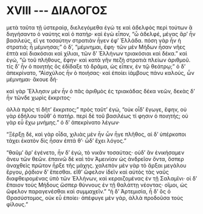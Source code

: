 
# XVIII --- ΔΙΑΛΟΓΟΣ

μετὰ ταῦτα τῇ ὑστεραίᾳ, διελεγόμεθα ἐγώ τε καὶ
ἀδελφὸς περὶ τούτων ἃ διηγήσαντο ὁ ναύτης καὶ ὁ πατήρ·
καὶ ἐγὼ εἶπον, “ὦ ἀδελφέ, μέγας ἄρ’ ἦν βασιλεύς,
εἴ γε τοσαύτην στρατιὰν ἦγεν ἐφ’ Ἑλλάδα. πόση
γὰρ ἦν ἡ στρατιά; ἦ μέμνησαι;” ὁ δ’, “μέμνημαι,
ἔφη· τῶν μὲν Μήδων ἦσαν νῆες ἑπτὰ καὶ διακόσιαι
καὶ χίλιαι, τῶν δ’ Ἑλλήνων τριακόσιαι καὶ δέκα.”
καὶ ἐγώ, “ὢ τοῦ πλήθους, ἔφην· καὶ κατὰ γῆν πεζὴ
στρατιὰ πλείων ἀριθμοῦ. τίς δ’ ἦν ὁ ποιητὴς ὃς
ἐδίδαξε τὸ δρᾶμα, ὡς εἶπεν, ἐν τῷ θεάτρῳ;” ὁ δ’
ἀπεκρίνατο, “Αἰσχύλος ἦν ὁ ποιήσας· καὶ ἐποίει
ἰάμβους πάνυ καλούς, ὧν μέμνημαι· ἄκουε δή·


καὶ γὰρ Ἕλλησιν μὲν ἦν
ὁ πᾶς ἀριθμὸς ἐς τριακάδας δέκα
νεῶν, δεκὰς δ’ ἦν τῶνδε χωρὶς ἔκκριτος·

ἀλλὰ πρὸς τί δῆτ’ ἔκκριτος;” πρὸς ταῦτ’ ἐγώ, “οὐκ
οἶδ’ ἔγωγε, ἔφην, οὐ γὰρ ἐδήλου τοῦθ’ ὁ πατήρ. 
περὶ δὲ τοῦ βασιλέως τί φησιν ὁ ποιητής; οὐ γὰρ
εὖ ἔχω μνήμης.” ὁ δ’ ἀπεκρίνατο λέγων·


“Ξέρξῃ δέ, καὶ γὰρ οἶδα, χιλιὰς μὲν ἦν
ὧν ἦγε πλῆθος, αἱ δ’ ὑπέρκοποι τάχει
ἑκατὸν δὶς ἦσαν ἑπτά θ’· ὧδ’ ἔχει λόγος.”

“θαῦμ’ ἄρ’ ἐγένετο, ἦν δ’ ἐγώ, τὸ νικᾶν τοσαύτας·
οὐδ’ ἂν ἐνικήσαμεν ἄνευ τῶν θεῶν. ἐπαινῶ δὲ καὶ
τὸν Ἀμεινίαν ὡς ἀνδρεῖον ὄντα, ὅσπερ ἀναχθεὶς
πρῶτον ἦρξε τῆς μάχης. χαλεπὸν μὲν γὰρ τὸ
ἄρξαι μεγάλου ἔργου, ῥᾴδιον δ’ ἕπεσθαι. εἴθ’ ὤφελον
ἰδεῖν καὶ αὐτὸς τὰς ναῦς διαφθειρομένας ὑπὸ τῶν
Ἑλλήνων, καὶ κεραιζομένας ἐν τῇ Σαλαμῖνι· οἱ δ’
ἔπαιον τοὺς Μήδους ὥσπερ θύννους ἐν τῇ θαλάττῃ
νέοντας· οἴμοι, ὡς ὤφελον παραγενέσθαι καὶ συμμαχεῖν.”
“ἡ δ’ Ἀρτεμισία, ἦ δ’ ὃς ὁ Θρασύστομος,
οὐκ εὖ ἐποίει· ἀπέφυγε μὲν γάρ, ἀλλὰ προδοῦσα
τοὺς φίλους.”
